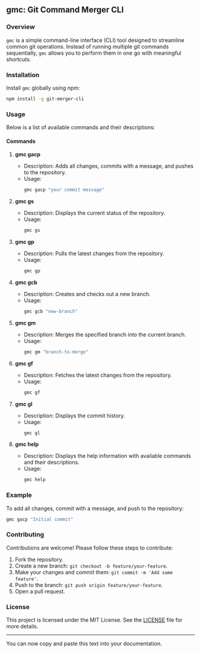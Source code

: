 ## gmc: Git Command Merger CLI

### Overview

`gmc` is a simple command-line interface (CLI) tool designed to streamline common git operations. Instead of running multiple git commands sequentially, `gmc` allows you to perform them in one go with meaningful shortcuts.

### Installation

Install `gmc` globally using npm:

```sh
npm install -g git-merger-cli
```

### Usage

Below is a list of available commands and their descriptions:

#### Commands

1. **gmc gacp <message>**

   - Description: Adds all changes, commits with a message, and pushes to the repository.
   - Usage:
     ```sh
     gmc gacp "your commit message"
     ```

2. **gmc gs**

   - Description: Displays the current status of the repository.
   - Usage:
     ```sh
     gmc gs
     ```

3. **gmc gp**

   - Description: Pulls the latest changes from the repository.
   - Usage:
     ```sh
     gmc gp
     ```

4. **gmc gcb <branch>**

   - Description: Creates and checks out a new branch.
   - Usage:
     ```sh
     gmc gcb "new-branch"
     ```

5. **gmc gm <branch>**

   - Description: Merges the specified branch into the current branch.
   - Usage:
     ```sh
     gmc gm "branch-to-merge"
     ```

6. **gmc gf**

   - Description: Fetches the latest changes from the repository.
   - Usage:
     ```sh
     gmc gf
     ```

7. **gmc gl**

   - Description: Displays the commit history.
   - Usage:
     ```sh
     gmc gl
     ```

8. **gmc help**
   - Description: Displays the help information with available commands and their descriptions.
   - Usage:
     ```sh
     gmc help
     ```

### Example

To add all changes, commit with a message, and push to the repository:

```sh
gmc gacp "Initial commit"
```

### Contributing

Contributions are welcome! Please follow these steps to contribute:

1. Fork the repository.
2. Create a new branch: `git checkout -b feature/your-feature`.
3. Make your changes and commit them: `git commit -m 'Add some feature'`.
4. Push to the branch: `git push origin feature/your-feature`.
5. Open a pull request.

### License

This project is licensed under the MIT License. See the [LICENSE](LICENSE) file for more details.

---

You can now copy and paste this text into your documentation.
